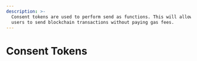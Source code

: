 ```yaml
---
description: >-
  Consent tokens are used to perform send as functions. This will allow your
  users to send blockchain transactions without paying gas fees.
---
```


# Consent Tokens
